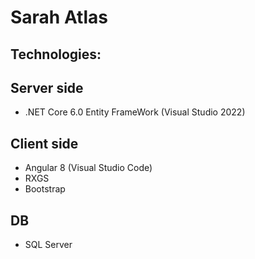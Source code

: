 # Sarah Atlas


## Technologies:

## Server side
* .NET Core 6.0 Entity FrameWork (Visual Studio 2022)

## Client side
* Angular 8 (Visual Studio Code)
* RXGS
* Bootstrap

## DB
* SQL Server
